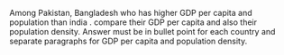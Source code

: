 Among Pakistan, Bangladesh who has higher GDP per capita and population than india . compare their GDP per capita and also their population density. Answer must be in bullet point for each country and separate paragraphs for GDP per capita and population density.

